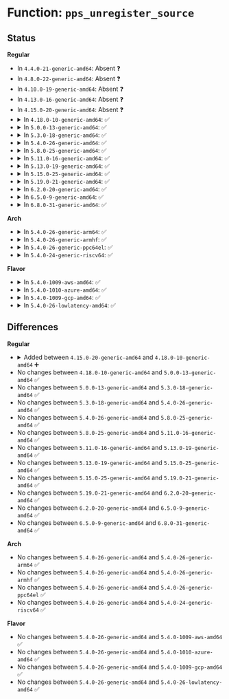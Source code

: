 # Function: <code>pps_unregister_source</code>

## Status
<b>Regular</b>
<ul>
<li>
In <code>4.4.0-21-generic-amd64</code>: Absent ❓
</li>
<li>
In <code>4.8.0-22-generic-amd64</code>: Absent ❓
</li>
<li>
In <code>4.10.0-19-generic-amd64</code>: Absent ❓
</li>
<li>
In <code>4.13.0-16-generic-amd64</code>: Absent ❓
</li>
<li>
In <code>4.15.0-20-generic-amd64</code>: Absent ❓
</li>
<li>
<details>
<summary>In <code>4.18.0-10-generic-amd64</code>: ✅</summary>

```c
void pps_unregister_source(struct pps_device * pps)
```

```json
{
  "name": "pps_unregister_source",
  "collision_type": "Unique Global",
  "inline_type": "No",
  "funcs": [
    {
      "addr": 18446744071587096160,
      "name": "pps_unregister_source",
      "external": true,
      "loc": "drivers/pps/kapi.c:149",
      "file": "drivers/pps/kapi.c",
      "inline": "seen, unknown",
      "caller_inline": [],
      "caller_func": [
        "drivers/ptp/ptp_clock.c:ptp_clock_unregister",
        "drivers/ptp/ptp_clock.c:ptp_clock_register"
      ]
    }
  ],
  "symbols": [
    {
      "addr": 18446744071587096160,
      "name": "pps_unregister_source",
      "section": ".text",
      "bind": "STB_GLOBAL",
      "size": 16
    }
  ]
}
```
</details>
</li>
<li>
<details>
<summary>In <code>5.0.0-13-generic-amd64</code>: ✅</summary>

```c
void pps_unregister_source(struct pps_device * pps)
```

```json
{
  "name": "pps_unregister_source",
  "collision_type": "Unique Global",
  "inline_type": "No",
  "funcs": [
    {
      "addr": 18446744071587273344,
      "name": "pps_unregister_source",
      "external": true,
      "loc": "drivers/pps/kapi.c:150",
      "file": "drivers/pps/kapi.c",
      "inline": "seen, unknown",
      "caller_inline": [],
      "caller_func": [
        "drivers/ptp/ptp_clock.c:ptp_clock_unregister",
        "drivers/ptp/ptp_clock.c:ptp_clock_register"
      ]
    }
  ],
  "symbols": [
    {
      "addr": 18446744071587273344,
      "name": "pps_unregister_source",
      "section": ".text",
      "bind": "STB_GLOBAL",
      "size": 16
    }
  ]
}
```
</details>
</li>
<li>
<details>
<summary>In <code>5.3.0-18-generic-amd64</code>: ✅</summary>

```c
void pps_unregister_source(struct pps_device * pps)
```

```json
{
  "name": "pps_unregister_source",
  "collision_type": "Unique Global",
  "inline_type": "No",
  "funcs": [
    {
      "addr": 18446744071587542768,
      "name": "pps_unregister_source",
      "external": true,
      "loc": "drivers/pps/kapi.c:136",
      "file": "drivers/pps/kapi.c",
      "inline": "seen, unknown",
      "caller_inline": [],
      "caller_func": [
        "drivers/ptp/ptp_clock.c:ptp_clock_unregister",
        "drivers/ptp/ptp_clock.c:ptp_clock_register"
      ]
    }
  ],
  "symbols": [
    {
      "addr": 18446744071587542768,
      "name": "pps_unregister_source",
      "section": ".text",
      "bind": "STB_GLOBAL",
      "size": 16
    }
  ]
}
```
</details>
</li>
<li>
<details>
<summary>In <code>5.4.0-26-generic-amd64</code>: ✅</summary>

```c
void pps_unregister_source(struct pps_device * pps)
```

```json
{
  "name": "pps_unregister_source",
  "collision_type": "Unique Global",
  "inline_type": "No",
  "funcs": [
    {
      "addr": 18446744071587745536,
      "name": "pps_unregister_source",
      "external": true,
      "loc": "drivers/pps/kapi.c:136",
      "file": "drivers/pps/kapi.c",
      "inline": "seen, unknown",
      "caller_inline": [],
      "caller_func": [
        "drivers/ptp/ptp_clock.c:ptp_clock_register",
        "drivers/ptp/ptp_clock.c:ptp_clock_release"
      ]
    }
  ],
  "symbols": [
    {
      "addr": 18446744071587745536,
      "name": "pps_unregister_source",
      "section": ".text",
      "bind": "STB_GLOBAL",
      "size": 16
    }
  ]
}
```
</details>
</li>
<li>
<details>
<summary>In <code>5.8.0-25-generic-amd64</code>: ✅</summary>

```c
void pps_unregister_source(struct pps_device * pps)
```

```json
{
  "name": "pps_unregister_source",
  "collision_type": "Unique Global",
  "inline_type": "No",
  "funcs": [
    {
      "addr": 18446744071588590272,
      "name": "pps_unregister_source",
      "external": true,
      "loc": "drivers/pps/kapi.c:136",
      "file": "drivers/pps/kapi.c",
      "inline": "seen, unknown",
      "caller_inline": [],
      "caller_func": [
        "drivers/ptp/ptp_clock.c:ptp_clock_register",
        "drivers/ptp/ptp_clock.c:ptp_clock_release"
      ]
    }
  ],
  "symbols": [
    {
      "addr": 18446744071588590272,
      "name": "pps_unregister_source",
      "section": ".text",
      "bind": "STB_GLOBAL",
      "size": 16
    }
  ]
}
```
</details>
</li>
<li>
<details>
<summary>In <code>5.11.0-16-generic-amd64</code>: ✅</summary>

```c
void pps_unregister_source(struct pps_device * pps)
```

```json
{
  "name": "pps_unregister_source",
  "collision_type": "Unique Global",
  "inline_type": "No",
  "funcs": [
    {
      "addr": 18446744071588613536,
      "name": "pps_unregister_source",
      "external": true,
      "loc": "drivers/pps/kapi.c:136",
      "file": "drivers/pps/kapi.c",
      "inline": "seen, unknown",
      "caller_inline": [],
      "caller_func": [
        "drivers/ptp/ptp_clock.c:ptp_clock_register",
        "drivers/ptp/ptp_clock.c:ptp_clock_release"
      ]
    }
  ],
  "symbols": [
    {
      "addr": 18446744071588613536,
      "name": "pps_unregister_source",
      "section": ".text",
      "bind": "STB_GLOBAL",
      "size": 16
    }
  ]
}
```
</details>
</li>
<li>
<details>
<summary>In <code>5.13.0-19-generic-amd64</code>: ✅</summary>

```c
void pps_unregister_source(struct pps_device * pps)
```

```json
{
  "name": "pps_unregister_source",
  "collision_type": "Unique Global",
  "inline_type": "No",
  "funcs": [
    {
      "addr": 18446744071588498464,
      "name": "pps_unregister_source",
      "external": true,
      "loc": "drivers/pps/kapi.c:136",
      "file": "drivers/pps/kapi.c",
      "inline": "seen, unknown",
      "caller_inline": [],
      "caller_func": [
        "drivers/ptp/ptp_clock.c:ptp_clock_register",
        "drivers/ptp/ptp_clock.c:ptp_clock_release"
      ]
    }
  ],
  "symbols": [
    {
      "addr": 18446744071588498464,
      "name": "pps_unregister_source",
      "section": ".text",
      "bind": "STB_GLOBAL",
      "size": 16
    }
  ]
}
```
</details>
</li>
<li>
<details>
<summary>In <code>5.15.0-25-generic-amd64</code>: ✅</summary>

```c
void pps_unregister_source(struct pps_device * pps)
```

```json
{
  "name": "pps_unregister_source",
  "collision_type": "Unique Global",
  "inline_type": "No",
  "funcs": [
    {
      "addr": 18446744071589167168,
      "name": "pps_unregister_source",
      "external": true,
      "loc": "drivers/pps/kapi.c:136",
      "file": "drivers/pps/kapi.c",
      "inline": "seen, unknown",
      "caller_inline": [],
      "caller_func": [
        "drivers/ptp/ptp_clock.c:ptp_clock_register",
        "drivers/ptp/ptp_clock.c:ptp_clock_release"
      ]
    }
  ],
  "symbols": [
    {
      "addr": 18446744071589167168,
      "name": "pps_unregister_source",
      "section": ".text",
      "bind": "STB_GLOBAL",
      "size": 16
    }
  ]
}
```
</details>
</li>
<li>
<details>
<summary>In <code>5.19.0-21-generic-amd64</code>: ✅</summary>

```c
void pps_unregister_source(struct pps_device * pps)
```

```json
{
  "name": "pps_unregister_source",
  "collision_type": "Unique Global",
  "inline_type": "No",
  "funcs": [
    {
      "addr": 18446744071590622192,
      "name": "pps_unregister_source",
      "external": true,
      "loc": "drivers/pps/kapi.c:136",
      "file": "drivers/pps/kapi.c",
      "inline": "seen, unknown",
      "caller_inline": [],
      "caller_func": [
        "drivers/ptp/ptp_clock.c:ptp_clock_register",
        "drivers/ptp/ptp_clock.c:ptp_clock_release"
      ]
    }
  ],
  "symbols": [
    {
      "addr": 18446744071590622192,
      "name": "pps_unregister_source",
      "section": ".text",
      "bind": "STB_GLOBAL",
      "size": 22
    }
  ]
}
```
</details>
</li>
<li>
<details>
<summary>In <code>6.2.0-20-generic-amd64</code>: ✅</summary>

```c
void pps_unregister_source(struct pps_device * pps)
```

```json
{
  "name": "pps_unregister_source",
  "collision_type": "Unique Global",
  "inline_type": "No",
  "funcs": [
    {
      "addr": 18446744071592284528,
      "name": "pps_unregister_source",
      "external": true,
      "loc": "drivers/pps/kapi.c:136",
      "file": "drivers/pps/kapi.c",
      "inline": "seen, unknown",
      "caller_inline": [],
      "caller_func": [
        "drivers/ptp/ptp_clock.c:ptp_clock_register",
        "drivers/ptp/ptp_clock.c:ptp_clock_release"
      ]
    }
  ],
  "symbols": [
    {
      "addr": 18446744071592284528,
      "name": "pps_unregister_source",
      "section": ".text",
      "bind": "STB_GLOBAL",
      "size": 22
    }
  ]
}
```
</details>
</li>
<li>
<details>
<summary>In <code>6.5.0-9-generic-amd64</code>: ✅</summary>

```c
void pps_unregister_source(struct pps_device * pps)
```

```json
{
  "name": "pps_unregister_source",
  "collision_type": "Unique Global",
  "inline_type": "No",
  "funcs": [
    {
      "addr": 18446744071592709024,
      "name": "pps_unregister_source",
      "external": true,
      "loc": "drivers/pps/kapi.c:136",
      "file": "drivers/pps/kapi.c",
      "inline": "seen, unknown",
      "caller_inline": [],
      "caller_func": [
        "drivers/ptp/ptp_clock.c:ptp_clock_register",
        "drivers/ptp/ptp_clock.c:ptp_clock_release"
      ]
    }
  ],
  "symbols": [
    {
      "addr": 18446744071592709024,
      "name": "pps_unregister_source",
      "section": ".text",
      "bind": "STB_GLOBAL",
      "size": 22
    }
  ]
}
```
</details>
</li>
<li>
<details>
<summary>In <code>6.8.0-31-generic-amd64</code>: ✅</summary>

```c
void pps_unregister_source(struct pps_device * pps)
```

```json
{
  "name": "pps_unregister_source",
  "collision_type": "Unique Global",
  "inline_type": "No",
  "funcs": [
    {
      "addr": 18446744071593455136,
      "name": "pps_unregister_source",
      "external": true,
      "loc": "drivers/pps/kapi.c:136",
      "file": "drivers/pps/kapi.c",
      "inline": "seen, unknown",
      "caller_inline": [],
      "caller_func": [
        "drivers/ptp/ptp_clock.c:ptp_clock_register",
        "drivers/ptp/ptp_clock.c:ptp_clock_release"
      ]
    }
  ],
  "symbols": [
    {
      "addr": 18446744071593455136,
      "name": "pps_unregister_source",
      "section": ".text",
      "bind": "STB_GLOBAL",
      "size": 22
    }
  ]
}
```
</details>
</li>
</ul>
<b>Arch</b>
<ul>
<li>
<details>
<summary>In <code>5.4.0-26-generic-arm64</code>: ✅</summary>

```c
void pps_unregister_source(struct pps_device * pps)
```

```json
{
  "name": "pps_unregister_source",
  "collision_type": "Unique Global",
  "inline_type": "No",
  "funcs": [
    {
      "addr": 18446603336500930448,
      "name": "pps_unregister_source",
      "external": true,
      "loc": "drivers/pps/kapi.c:136",
      "file": "drivers/pps/kapi.c",
      "inline": "seen, unknown",
      "caller_inline": [],
      "caller_func": [
        "drivers/ptp/ptp_clock.c:ptp_clock_register",
        "drivers/ptp/ptp_clock.c:ptp_clock_release"
      ]
    }
  ],
  "symbols": [
    {
      "addr": 18446603336500930448,
      "name": "pps_unregister_source",
      "section": ".text",
      "bind": "STB_GLOBAL",
      "size": 44
    }
  ]
}
```
</details>
</li>
<li>
<details>
<summary>In <code>5.4.0-26-generic-armhf</code>: ✅</summary>

```c
void pps_unregister_source(struct pps_device * pps)
```

```json
{
  "name": "pps_unregister_source",
  "collision_type": "Unique Global",
  "inline_type": "No",
  "funcs": [
    {
      "addr": 3233440728,
      "name": "pps_unregister_source",
      "external": true,
      "loc": "drivers/pps/kapi.c:136",
      "file": "drivers/pps/kapi.c",
      "inline": "seen, unknown",
      "caller_inline": [],
      "caller_func": [
        "drivers/ptp/ptp_clock.c:ptp_clock_register",
        "drivers/ptp/ptp_clock.c:ptp_clock_release"
      ]
    }
  ],
  "symbols": [
    {
      "addr": 3233440728,
      "name": "pps_unregister_source",
      "section": ".text",
      "bind": "STB_GLOBAL",
      "size": 28
    }
  ]
}
```
</details>
</li>
<li>
<details>
<summary>In <code>5.4.0-26-generic-ppc64el</code>: ✅</summary>

```c
void pps_unregister_source(struct pps_device * pps)
```

```json
{
  "name": "pps_unregister_source",
  "collision_type": "Unique Global",
  "inline_type": "No",
  "funcs": [
    {
      "addr": 13835058055294385008,
      "name": "pps_unregister_source",
      "external": true,
      "loc": "drivers/pps/kapi.c:136",
      "file": "drivers/pps/kapi.c",
      "inline": "seen, unknown",
      "caller_inline": [],
      "caller_func": [
        "drivers/ptp/ptp_clock.c:ptp_clock_register",
        "drivers/ptp/ptp_clock.c:ptp_clock_release"
      ]
    }
  ],
  "symbols": [
    {
      "addr": 13835058055294385008,
      "name": "pps_unregister_source",
      "section": ".text",
      "bind": "STB_GLOBAL",
      "size": 52
    }
  ]
}
```
</details>
</li>
<li>
<details>
<summary>In <code>5.4.0-24-generic-riscv64</code>: ✅</summary>

```c
void pps_unregister_source(struct pps_device * pps)
```

```json
{
  "name": "pps_unregister_source",
  "collision_type": "Unique Global",
  "inline_type": "No",
  "funcs": [
    {
      "addr": 18446743936277696962,
      "name": "pps_unregister_source",
      "external": true,
      "loc": "drivers/pps/kapi.c:136",
      "file": "drivers/pps/kapi.c",
      "inline": "seen, unknown",
      "caller_inline": [],
      "caller_func": [
        "drivers/ptp/ptp_clock.c:ptp_clock_register",
        "drivers/ptp/ptp_clock.c:ptp_clock_release"
      ]
    }
  ],
  "symbols": [
    {
      "addr": 18446743936277696962,
      "name": "pps_unregister_source",
      "section": ".text",
      "bind": "STB_GLOBAL",
      "size": 42
    }
  ]
}
```
</details>
</li>
</ul>
<b>Flavor</b>
<ul>
<li>
<details>
<summary>In <code>5.4.0-1009-aws-amd64</code>: ✅</summary>

```c
void pps_unregister_source(struct pps_device * pps)
```

```json
{
  "name": "pps_unregister_source",
  "collision_type": "Unique Global",
  "inline_type": "No",
  "funcs": [
    {
      "addr": 18446744071587386480,
      "name": "pps_unregister_source",
      "external": true,
      "loc": "drivers/pps/kapi.c:136",
      "file": "drivers/pps/kapi.c",
      "inline": "seen, unknown",
      "caller_inline": [],
      "caller_func": [
        "drivers/ptp/ptp_clock.c:ptp_clock_register",
        "drivers/ptp/ptp_clock.c:ptp_clock_release"
      ]
    }
  ],
  "symbols": [
    {
      "addr": 18446744071587386480,
      "name": "pps_unregister_source",
      "section": ".text",
      "bind": "STB_GLOBAL",
      "size": 16
    }
  ]
}
```
</details>
</li>
<li>
<details>
<summary>In <code>5.4.0-1010-azure-amd64</code>: ✅</summary>

```c
void pps_unregister_source(struct pps_device * pps)
```

```json
{
  "name": "pps_unregister_source",
  "collision_type": "Unique Global",
  "inline_type": "No",
  "funcs": [
    {
      "addr": 18446744071587154688,
      "name": "pps_unregister_source",
      "external": true,
      "loc": "drivers/pps/kapi.c:136",
      "file": "drivers/pps/kapi.c",
      "inline": "seen, unknown",
      "caller_inline": [],
      "caller_func": [
        "drivers/ptp/ptp_clock.c:ptp_clock_register",
        "drivers/ptp/ptp_clock.c:ptp_clock_release"
      ]
    }
  ],
  "symbols": [
    {
      "addr": 18446744071587154688,
      "name": "pps_unregister_source",
      "section": ".text",
      "bind": "STB_GLOBAL",
      "size": 16
    }
  ]
}
```
</details>
</li>
<li>
<details>
<summary>In <code>5.4.0-1009-gcp-amd64</code>: ✅</summary>

```c
void pps_unregister_source(struct pps_device * pps)
```

```json
{
  "name": "pps_unregister_source",
  "collision_type": "Unique Global",
  "inline_type": "No",
  "funcs": [
    {
      "addr": 18446744071587701680,
      "name": "pps_unregister_source",
      "external": true,
      "loc": "drivers/pps/kapi.c:136",
      "file": "drivers/pps/kapi.c",
      "inline": "seen, unknown",
      "caller_inline": [],
      "caller_func": [
        "drivers/ptp/ptp_clock.c:ptp_clock_register",
        "drivers/ptp/ptp_clock.c:ptp_clock_release"
      ]
    }
  ],
  "symbols": [
    {
      "addr": 18446744071587701680,
      "name": "pps_unregister_source",
      "section": ".text",
      "bind": "STB_GLOBAL",
      "size": 16
    }
  ]
}
```
</details>
</li>
<li>
<details>
<summary>In <code>5.4.0-26-lowlatency-amd64</code>: ✅</summary>

```c
void pps_unregister_source(struct pps_device * pps)
```

```json
{
  "name": "pps_unregister_source",
  "collision_type": "Unique Global",
  "inline_type": "No",
  "funcs": [
    {
      "addr": 18446744071587814752,
      "name": "pps_unregister_source",
      "external": true,
      "loc": "drivers/pps/kapi.c:136",
      "file": "drivers/pps/kapi.c",
      "inline": "seen, unknown",
      "caller_inline": [],
      "caller_func": [
        "drivers/ptp/ptp_clock.c:ptp_clock_register",
        "drivers/ptp/ptp_clock.c:ptp_clock_release"
      ]
    }
  ],
  "symbols": [
    {
      "addr": 18446744071587814752,
      "name": "pps_unregister_source",
      "section": ".text",
      "bind": "STB_GLOBAL",
      "size": 16
    }
  ]
}
```
</details>
</li>
</ul>

## Differences
<b>Regular</b>
<ul>
<li>
<details>
<summary>Added between <code>4.15.0-20-generic-amd64</code> and <code>4.18.0-10-generic-amd64</code> ➕</summary>

```c
void pps_unregister_source(struct pps_device * pps)
```
</details>
</li>
<li>
No changes between <code>4.18.0-10-generic-amd64</code> and <code>5.0.0-13-generic-amd64</code> ✅
</li>
<li>
No changes between <code>5.0.0-13-generic-amd64</code> and <code>5.3.0-18-generic-amd64</code> ✅
</li>
<li>
No changes between <code>5.3.0-18-generic-amd64</code> and <code>5.4.0-26-generic-amd64</code> ✅
</li>
<li>
No changes between <code>5.4.0-26-generic-amd64</code> and <code>5.8.0-25-generic-amd64</code> ✅
</li>
<li>
No changes between <code>5.8.0-25-generic-amd64</code> and <code>5.11.0-16-generic-amd64</code> ✅
</li>
<li>
No changes between <code>5.11.0-16-generic-amd64</code> and <code>5.13.0-19-generic-amd64</code> ✅
</li>
<li>
No changes between <code>5.13.0-19-generic-amd64</code> and <code>5.15.0-25-generic-amd64</code> ✅
</li>
<li>
No changes between <code>5.15.0-25-generic-amd64</code> and <code>5.19.0-21-generic-amd64</code> ✅
</li>
<li>
No changes between <code>5.19.0-21-generic-amd64</code> and <code>6.2.0-20-generic-amd64</code> ✅
</li>
<li>
No changes between <code>6.2.0-20-generic-amd64</code> and <code>6.5.0-9-generic-amd64</code> ✅
</li>
<li>
No changes between <code>6.5.0-9-generic-amd64</code> and <code>6.8.0-31-generic-amd64</code> ✅
</li>
</ul>
<b>Arch</b>
<ul>
<li>
No changes between <code>5.4.0-26-generic-amd64</code> and <code>5.4.0-26-generic-arm64</code> ✅
</li>
<li>
No changes between <code>5.4.0-26-generic-amd64</code> and <code>5.4.0-26-generic-armhf</code> ✅
</li>
<li>
No changes between <code>5.4.0-26-generic-amd64</code> and <code>5.4.0-26-generic-ppc64el</code> ✅
</li>
<li>
No changes between <code>5.4.0-26-generic-amd64</code> and <code>5.4.0-24-generic-riscv64</code> ✅
</li>
</ul>
<b>Flavor</b>
<ul>
<li>
No changes between <code>5.4.0-26-generic-amd64</code> and <code>5.4.0-1009-aws-amd64</code> ✅
</li>
<li>
No changes between <code>5.4.0-26-generic-amd64</code> and <code>5.4.0-1010-azure-amd64</code> ✅
</li>
<li>
No changes between <code>5.4.0-26-generic-amd64</code> and <code>5.4.0-1009-gcp-amd64</code> ✅
</li>
<li>
No changes between <code>5.4.0-26-generic-amd64</code> and <code>5.4.0-26-lowlatency-amd64</code> ✅
</li>
</ul>
